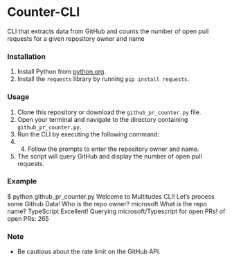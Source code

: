# Counter-CLI
CLI that extracts data from GitHub and counts the number of open pull requests for a given repository owner and name

### Installation

1. Install Python from [python.org](https://www.python.org/downloads/).
2. Install the `requests` library by running `pip install requests`.

### Usage

1. Clone this repository or download the `github_pr_counter.py` file.
2. Open your terminal and navigate to the directory containing `github_pr_counter.py`.
3. Run the CLI by executing the following command:
4. 4. Follow the prompts to enter the repository owner and name.
5. The script will query GitHub and display the number of open pull requests.

### Example
$ python github_pr_counter.py
Welcome to Multitudes CLI! Let’s process some Github Data!
Who is the repo owner?
microsoft
What is the repo name?
TypeScript
Excellent! Querying microsoft/Typescript for open PRs!
of open PRs: 265


### Note
- Be cautious about the rate limit on the GitHub API.


